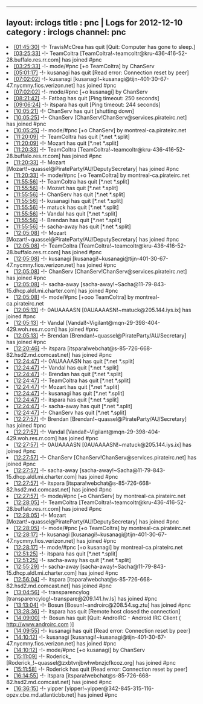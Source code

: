 
---
layout: irclogs
title : pnc | Logs for 2012-12-10
category : irclogs
channel: pnc
---
<li class="logitem"><a href="#01:45:30" name="01:45:30" class="time">[01:45:30]</a> -!- <span class="quit">TravisMcCrea</span> has quit [Quit: Computer has gone to sleep.] </li>
<li class="logitem"><a href="#03:25:33" name="03:25:33" class="time">[03:25:33]</a> -!- <span class="join">TeamColtra</span> [TeamColtra!~teamcoltr@kru-436-416-52-28.buffalo.res.rr.com] has joined #pnc </li>
<li class="logitem"><a href="#03:25:33" name="03:25:33" class="time">[03:25:33]</a> -!- mode/<span class="mode">#pnc</span> [+o TeamColtra] by ChanServ </li>
<li class="logitem"><a href="#05:01:17" name="05:01:17" class="time">[05:01:17]</a> -!- <span class="quit">kusanagi</span> has quit [Read error: Connection reset by peer] </li>
<li class="logitem"><a href="#07:02:02" name="07:02:02" class="time">[07:02:02]</a> -!- <span class="join">kusanagi</span> [kusanagi!~kusanagi@tijn-401-30-67-47.nycmny.fios.verizon.net] has joined #pnc </li>
<li class="logitem"><a href="#07:02:02" name="07:02:02" class="time">[07:02:02]</a> -!- mode/<span class="mode">#pnc</span> [+o kusanagi] by ChanServ </li>
<li class="logitem"><a href="#08:21:42" name="08:21:42" class="time">[08:21:42]</a> -!- <span class="quit">Fatbag</span> has quit [Ping timeout: 250 seconds] </li>
<li class="logitem"><a href="#09:06:24" name="09:06:24" class="time">[09:06:24]</a> -!- <span class="quit">itspara</span> has quit [Ping timeout: 244 seconds] </li>
<li class="logitem"><a href="#10:05:21" name="10:05:21" class="time">[10:05:21]</a> -!- <span class="quit">ChanServ</span> has quit [shutting down] </li>
<li class="logitem"><a href="#10:05:25" name="10:05:25" class="time">[10:05:25]</a> -!- <span class="join">ChanServ</span> [ChanServ!ChanServ@services.pirateirc.net] has joined #pnc </li>
<li class="logitem"><a href="#10:05:25" name="10:05:25" class="time">[10:05:25]</a> -!- mode/<span class="mode">#pnc</span> [+o ChanServ] by montreal-ca.pirateirc.net </li>
<li class="logitem"><a href="#11:20:09" name="11:20:09" class="time">[11:20:09]</a> -!- <span class="quit">TeamColtra</span> has quit [*.net *.split] </li>
<li class="logitem"><a href="#11:20:09" name="11:20:09" class="time">[11:20:09]</a> -!- <span class="quit">Mozart</span> has quit [*.net *.split] </li>
<li class="logitem"><a href="#11:20:33" name="11:20:33" class="time">[11:20:33]</a> -!- <span class="join">TeamColtra</span> [TeamColtra!~teamcoltr@kru-436-416-52-28.buffalo.res.rr.com] has joined #pnc </li>
<li class="logitem"><a href="#11:20:33" name="11:20:33" class="time">[11:20:33]</a> -!- <span class="join">Mozart</span> [Mozart!~quassel@PirateParty/AU/DeputySecretary] has joined #pnc </li>
<li class="logitem"><a href="#11:20:33" name="11:20:33" class="time">[11:20:33]</a> -!- mode/<span class="mode">#pnc</span> [+o TeamColtra] by montreal-ca.pirateirc.net </li>
<li class="logitem"><a href="#11:55:56" name="11:55:56" class="time">[11:55:56]</a> -!- <span class="quit">TeamColtra</span> has quit [*.net *.split] </li>
<li class="logitem"><a href="#11:55:56" name="11:55:56" class="time">[11:55:56]</a> -!- <span class="quit">Mozart</span> has quit [*.net *.split] </li>
<li class="logitem"><a href="#11:55:56" name="11:55:56" class="time">[11:55:56]</a> -!- <span class="quit">ChanServ</span> has quit [*.net *.split] </li>
<li class="logitem"><a href="#11:55:56" name="11:55:56" class="time">[11:55:56]</a> -!- <span class="quit">kusanagi</span> has quit [*.net *.split] </li>
<li class="logitem"><a href="#11:55:56" name="11:55:56" class="time">[11:55:56]</a> -!- <span class="quit">matuck</span> has quit [*.net *.split] </li>
<li class="logitem"><a href="#11:55:56" name="11:55:56" class="time">[11:55:56]</a> -!- <span class="quit">Vandal</span> has quit [*.net *.split] </li>
<li class="logitem"><a href="#11:55:56" name="11:55:56" class="time">[11:55:56]</a> -!- <span class="quit">Brendan</span> has quit [*.net *.split] </li>
<li class="logitem"><a href="#11:55:56" name="11:55:56" class="time">[11:55:56]</a> -!- <span class="quit">sacha-away</span> has quit [*.net *.split] </li>
<li class="logitem"><a href="#12:05:08" name="12:05:08" class="time">[12:05:08]</a> -!- <span class="join">Mozart</span> [Mozart!~quassel@PirateParty/AU/DeputySecretary] has joined #pnc </li>
<li class="logitem"><a href="#12:05:08" name="12:05:08" class="time">[12:05:08]</a> -!- <span class="join">TeamColtra</span> [TeamColtra!~teamcoltr@kru-436-416-52-28.buffalo.res.rr.com] has joined #pnc </li>
<li class="logitem"><a href="#12:05:08" name="12:05:08" class="time">[12:05:08]</a> -!- <span class="join">kusanagi</span> [kusanagi!~kusanagi@tijn-401-30-67-47.nycmny.fios.verizon.net] has joined #pnc </li>
<li class="logitem"><a href="#12:05:08" name="12:05:08" class="time">[12:05:08]</a> -!- <span class="join">ChanServ</span> [ChanServ!ChanServ@services.pirateirc.net] has joined #pnc </li>
<li class="logitem"><a href="#12:05:08" name="12:05:08" class="time">[12:05:08]</a> -!- <span class="join">sacha-away</span> [sacha-away!~Sacha@11-79-843-15.dhcp.aldl.mi.charter.com] has joined #pnc </li>
<li class="logitem"><a href="#12:05:08" name="12:05:08" class="time">[12:05:08]</a> -!- mode/<span class="mode">#pnc</span> [+ooo TeamColtra] by montreal-ca.pirateirc.net </li>
<li class="logitem"><a href="#12:05:13" name="12:05:13" class="time">[12:05:13]</a> -!- <span class="join">0AUAAAASN</span> [0AUAAAASN!~matuck@205.144.iys.ix] has joined #pnc </li>
<li class="logitem"><a href="#12:05:13" name="12:05:13" class="time">[12:05:13]</a> -!- <span class="join">Vandal</span> [Vandal!~Vigilant@mqn-29-398-404-429.woh.res.rr.com] has joined #pnc </li>
<li class="logitem"><a href="#12:05:13" name="12:05:13" class="time">[12:05:13]</a> -!- <span class="join">Brendan</span> [Brendan!~quassel@PirateParty/AU/Secretary] has joined #pnc </li>
<li class="logitem"><a href="#12:20:46" name="12:20:46" class="time">[12:20:46]</a> -!- <span class="join">itspara</span> [itspara!webchat@s-85-726-668-82.hsd2.md.comcast.net] has joined #pnc </li>
<li class="logitem"><a href="#12:24:47" name="12:24:47" class="time">[12:24:47]</a> -!- <span class="quit">0AUAAAASN</span> has quit [*.net *.split] </li>
<li class="logitem"><a href="#12:24:47" name="12:24:47" class="time">[12:24:47]</a> -!- <span class="quit">Vandal</span> has quit [*.net *.split] </li>
<li class="logitem"><a href="#12:24:47" name="12:24:47" class="time">[12:24:47]</a> -!- <span class="quit">Brendan</span> has quit [*.net *.split] </li>
<li class="logitem"><a href="#12:24:47" name="12:24:47" class="time">[12:24:47]</a> -!- <span class="quit">TeamColtra</span> has quit [*.net *.split] </li>
<li class="logitem"><a href="#12:24:47" name="12:24:47" class="time">[12:24:47]</a> -!- <span class="quit">Mozart</span> has quit [*.net *.split] </li>
<li class="logitem"><a href="#12:24:47" name="12:24:47" class="time">[12:24:47]</a> -!- <span class="quit">kusanagi</span> has quit [*.net *.split] </li>
<li class="logitem"><a href="#12:24:47" name="12:24:47" class="time">[12:24:47]</a> -!- <span class="quit">itspara</span> has quit [*.net *.split] </li>
<li class="logitem"><a href="#12:24:47" name="12:24:47" class="time">[12:24:47]</a> -!- <span class="quit">sacha-away</span> has quit [*.net *.split] </li>
<li class="logitem"><a href="#12:24:47" name="12:24:47" class="time">[12:24:47]</a> -!- <span class="quit">ChanServ</span> has quit [*.net *.split] </li>
<li class="logitem"><a href="#12:27:57" name="12:27:57" class="time">[12:27:57]</a> -!- <span class="join">Brendan</span> [Brendan!~quassel@PirateParty/AU/Secretary] has joined #pnc </li>
<li class="logitem"><a href="#12:27:57" name="12:27:57" class="time">[12:27:57]</a> -!- <span class="join">Vandal</span> [Vandal!~Vigilant@mqn-29-398-404-429.woh.res.rr.com] has joined #pnc </li>
<li class="logitem"><a href="#12:27:57" name="12:27:57" class="time">[12:27:57]</a> -!- <span class="join">0AUAAAASN</span> [0AUAAAASN!~matuck@205.144.iys.ix] has joined #pnc </li>
<li class="logitem"><a href="#12:27:57" name="12:27:57" class="time">[12:27:57]</a> -!- <span class="join">ChanServ</span> [ChanServ!ChanServ@services.pirateirc.net] has joined #pnc </li>
<li class="logitem"><a href="#12:27:57" name="12:27:57" class="time">[12:27:57]</a> -!- <span class="join">sacha-away</span> [sacha-away!~Sacha@11-79-843-15.dhcp.aldl.mi.charter.com] has joined #pnc </li>
<li class="logitem"><a href="#12:27:57" name="12:27:57" class="time">[12:27:57]</a> -!- <span class="join">itspara</span> [itspara!webchat@s-85-726-668-82.hsd2.md.comcast.net] has joined #pnc </li>
<li class="logitem"><a href="#12:27:57" name="12:27:57" class="time">[12:27:57]</a> -!- mode/<span class="mode">#pnc</span> [+o ChanServ] by montreal-ca.pirateirc.net </li>
<li class="logitem"><a href="#12:28:05" name="12:28:05" class="time">[12:28:05]</a> -!- <span class="join">TeamColtra</span> [TeamColtra!~teamcoltr@kru-436-416-52-28.buffalo.res.rr.com] has joined #pnc </li>
<li class="logitem"><a href="#12:28:05" name="12:28:05" class="time">[12:28:05]</a> -!- <span class="join">Mozart</span> [Mozart!~quassel@PirateParty/AU/DeputySecretary] has joined #pnc </li>
<li class="logitem"><a href="#12:28:05" name="12:28:05" class="time">[12:28:05]</a> -!- mode/<span class="mode">#pnc</span> [+o TeamColtra] by montreal-ca.pirateirc.net </li>
<li class="logitem"><a href="#12:28:17" name="12:28:17" class="time">[12:28:17]</a> -!- <span class="join">kusanagi</span> [kusanagi!~kusanagi@tijn-401-30-67-47.nycmny.fios.verizon.net] has joined #pnc </li>
<li class="logitem"><a href="#12:28:17" name="12:28:17" class="time">[12:28:17]</a> -!- mode/<span class="mode">#pnc</span> [+o kusanagi] by montreal-ca.pirateirc.net </li>
<li class="logitem"><a href="#12:51:25" name="12:51:25" class="time">[12:51:25]</a> -!- <span class="quit">itspara</span> has quit [*.net *.split] </li>
<li class="logitem"><a href="#12:51:25" name="12:51:25" class="time">[12:51:25]</a> -!- <span class="quit">sacha-away</span> has quit [*.net *.split] </li>
<li class="logitem"><a href="#12:55:29" name="12:55:29" class="time">[12:55:29]</a> -!- <span class="join">sacha-away</span> [sacha-away!~Sacha@11-79-843-15.dhcp.aldl.mi.charter.com] has joined #pnc </li>
<li class="logitem"><a href="#12:56:04" name="12:56:04" class="time">[12:56:04]</a> -!- <span class="join">itspara</span> [itspara!webchat@s-85-726-668-82.hsd2.md.comcast.net] has joined #pnc </li>
<li class="logitem"><a href="#13:04:56" name="13:04:56" class="time">[13:04:56]</a> -!- <span class="join">transparencylog</span> [transparencylog!~transpare@209.141.hv.ls] has joined #pnc </li>
<li class="logitem"><a href="#13:13:04" name="13:13:04" class="time">[13:13:04]</a> -!- <span class="join">Bosun</span> [Bosun!~androirc@208.54.sg.ztu] has joined #pnc </li>
<li class="logitem"><a href="#13:28:36" name="13:28:36" class="time">[13:28:36]</a> -!- <span class="quit">itspara</span> has quit [Remote host closed the connection] </li>
<li class="logitem"><a href="#14:09:00" name="14:09:00" class="time">[14:09:00]</a> -!- <span class="quit">Bosun</span> has quit [Quit: AndroIRC - Android IRC Client ( <a href="http://www.androirc.com" target="_blank">http://www.androirc.com</a> )] </li>
<li class="logitem"><a href="#14:09:55" name="14:09:55" class="time">[14:09:55]</a> -!- <span class="quit">kusanagi</span> has quit [Read error: Connection reset by peer] </li>
<li class="logitem"><a href="#14:10:12" name="14:10:12" class="time">[14:10:12]</a> -!- <span class="join">kusanagi</span> [kusanagi!~kusanagi@tijn-401-30-67-47.nycmny.fios.verizon.net] has joined #pnc </li>
<li class="logitem"><a href="#14:10:12" name="14:10:12" class="time">[14:10:12]</a> -!- mode/<span class="mode">#pnc</span> [+o kusanagi] by ChanServ </li>
<li class="logitem"><a href="#15:11:09" name="15:11:09" class="time">[15:11:09]</a> -!- <span class="join">Roderick_</span> [Roderick_!~quassel@zxbtvnjbwhwbnzjcfkcoz.org] has joined #pnc </li>
<li class="logitem"><a href="#15:11:58" name="15:11:58" class="time">[15:11:58]</a> -!- <span class="quit">Roderick</span> has quit [Read error: Connection reset by peer] </li>
<li class="logitem"><a href="#16:14:55" name="16:14:55" class="time">[16:14:55]</a> -!- <span class="join">itspara</span> [itspara!webchat@s-85-726-668-82.hsd2.md.comcast.net] has joined #pnc </li>
<li class="logitem"><a href="#16:36:15" name="16:36:15" class="time">[16:36:15]</a> -!- <span class="join">yipper</span> [yipper!~yipper@342-845-315-116-opzv.cbe.md.atlanticbb.net] has joined #pnc </li>


